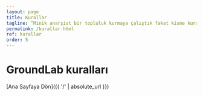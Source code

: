 ```yaml
---
layout: page
title: Kurallar
tagline: “Minik anarşist bir topluluk kurmaya çalıştık fakat kisme kurallara uymadı."
permalink: /kurallar.html
ref: kurallar
order: 5
---
```

<h1>GroundLab kuralları</h1>


[Ana Sayfaya Dön]({{ '/' | absolute_url }})
